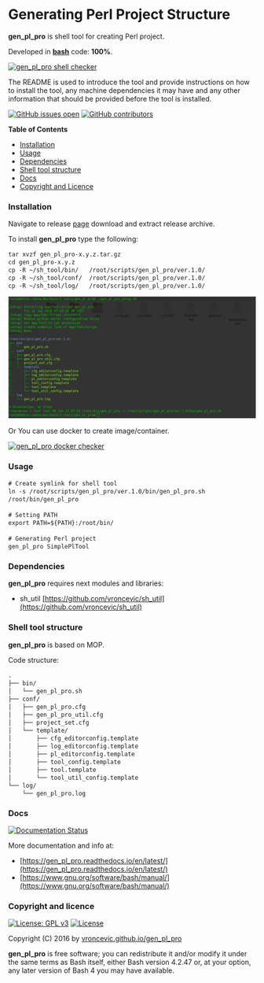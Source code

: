 # Generating Perl Project Structure

**gen_pl_pro** is shell tool for creating Perl project.

Developed in **[bash](https://en.wikipedia.org/wiki/Bash_(Unix_shell))** code: **100%**.

[![gen_pl_pro shell checker](https://github.com/vroncevic/gen_pl_pro/workflows/gen_pl_pro%20shell%20checker/badge.svg)](https://github.com/vroncevic/gen_pl_pro/actions?query=workflow%3A%22gen_pl_pro+shell+checker%22)

The README is used to introduce the tool and provide instructions on
how to install the tool, any machine dependencies it may have and any
other information that should be provided before the tool is installed.

[![GitHub issues open](https://img.shields.io/github/issues/vroncevic/gen_pl_pro.svg)](https://github.com/vroncevic/gen_pl_pro/issues) [![GitHub contributors](https://img.shields.io/github/contributors/vroncevic/gen_pl_pro.svg)](https://github.com/vroncevic/gen_pl_pro/graphs/contributors)

<!-- START doctoc -->
**Table of Contents**

- [Installation](#installation)
- [Usage](#usage)
- [Dependencies](#dependencies)
- [Shell tool structure](#shell-tool-structure)
- [Docs](#docs)
- [Copyright and Licence](#copyright-and-licence)
<!-- END doctoc -->

### Installation

Navigate to release [page](https://github.com/vroncevic/gen_pl_pro/releases) download and extract release archive.

To install **gen_pl_pro** type the following:

```
tar xvzf gen_pl_pro-x.y.z.tar.gz
cd gen_pl_pro-x.y.z
cp -R ~/sh_tool/bin/   /root/scripts/gen_pl_pro/ver.1.0/
cp -R ~/sh_tool/conf/  /root/scripts/gen_pl_pro/ver.1.0/
cp -R ~/sh_tool/log/   /root/scripts/gen_pl_pro/ver.1.0/
```

![alt tag](https://raw.githubusercontent.com/vroncevic/gen_pl_pro/dev/docs/setup_tree.png)

Or You can use docker to create image/container.

[![gen_pl_pro docker checker](https://github.com/vroncevic/gen_pl_pro/workflows/gen_pl_pro%20docker%20checker/badge.svg)](https://github.com/vroncevic/gen_pl_pro/actions?query=workflow%3A%22gen_pl_pro+docker+checker%22)

### Usage

```
# Create symlink for shell tool
ln -s /root/scripts/gen_pl_pro/ver.1.0/bin/gen_pl_pro.sh /root/bin/gen_pl_pro

# Setting PATH
export PATH=${PATH}:/root/bin/

# Generating Perl project
gen_pl_pro SimplePlTool
```

### Dependencies

**gen_pl_pro** requires next modules and libraries:
* sh_util [https://github.com/vroncevic/sh_util](https://github.com/vroncevic/sh_util)

### Shell tool structure

**gen_pl_pro** is based on MOP.

Code structure:
```
.
├── bin/
│   └── gen_pl_pro.sh
├── conf/
│   ├── gen_pl_pro.cfg
│   ├── gen_pl_pro_util.cfg
│   ├── project_set.cfg
│   └── template/
│       ├── cfg_editorconfig.template
│       ├── log_editorconfig.template
│       ├── pl_editorconfig.template
│       ├── tool_config.template
│       ├── tool.template
│       └── tool_util_config.template
└── log/
    └── gen_pl_pro.log
```

### Docs

[![Documentation Status](https://readthedocs.org/projects/gen_pl_pro/badge/?version=latest)](https://gen_pl_pro.readthedocs.io/projects/gen_pl_pro/en/latest/?badge=latest)

More documentation and info at:
* [https://gen_pl_pro.readthedocs.io/en/latest/](https://gen_pl_pro.readthedocs.io/en/latest/)
* [https://www.gnu.org/software/bash/manual/](https://www.gnu.org/software/bash/manual/)

### Copyright and licence

[![License: GPL v3](https://img.shields.io/badge/License-GPLv3-blue.svg)](https://www.gnu.org/licenses/gpl-3.0) [![License](https://img.shields.io/badge/License-Apache%202.0-blue.svg)](https://opensource.org/licenses/Apache-2.0)

Copyright (C) 2016 by [vroncevic.github.io/gen_pl_pro](https://vroncevic.github.io/gen_pl_pro)

**gen_pl_pro** is free software; you can redistribute it and/or modify
it under the same terms as Bash itself, either Bash version 4.2.47 or,
at your option, any later version of Bash 4 you may have available.

